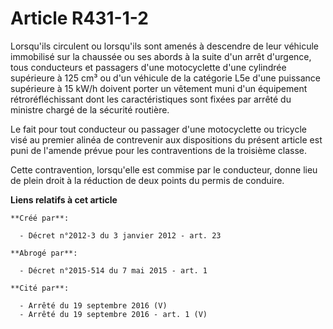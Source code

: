 # Article R431-1-2

Lorsqu'ils circulent ou lorsqu'ils sont amenés à descendre de leur véhicule immobilisé sur la chaussée ou ses abords à la
suite d'un arrêt d'urgence, tous conducteurs et passagers d'une motocyclette d'une cylindrée supérieure à 125 cm³ ou d'un
véhicule de la catégorie L5e d'une puissance supérieure à 15 kW/h doivent porter un vêtement muni d'un équipement
rétroréfléchissant dont les caractéristiques sont fixées par arrêté du ministre chargé de la sécurité routière.

Le fait pour tout conducteur ou passager d'une motocyclette ou tricycle visé au premier alinéa de contrevenir aux
dispositions du présent article est puni de l'amende prévue pour les contraventions de la troisième classe.

Cette contravention, lorsqu'elle est commise par le conducteur, donne lieu de plein droit à la réduction de deux points du
permis de conduire.

**Liens relatifs à cet article**

	**Créé par**:

	  - Décret n°2012-3 du 3 janvier 2012 - art. 23

	**Abrogé par**:

	  - Décret n°2015-514 du 7 mai 2015 - art. 1

	**Cité par**:

	  - Arrêté du 19 septembre 2016 (V)
	  - Arrêté du 19 septembre 2016 - art. 1 (V)
